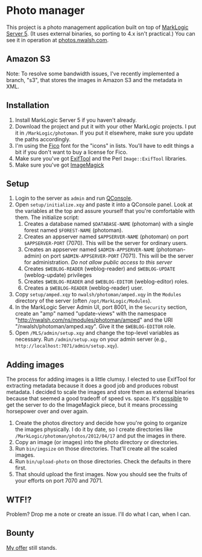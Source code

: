 # Photo manager

This project is a photo management application built on top of
[MarkLogic Server 5](http://www.marklogic.com/product/marklogic-server.html).
(It uses external binaries, so porting to 4.x isn't practical.)
You can see it in operation at
[photos.nwalsh.com](http://photos.nwalsh.com/).

## Amazon S3

Note: To resolve some bandwidth issues, I've recently implemented a branch,
"s3", that stores the images in Amazon S3 and the metadata in XML.

## Installation

1. Install MarkLogic Server 5 if you haven't already.
1. Download the project and put it with your other MarkLogic projects. I put
   it in `/MarkLogic/photoman`. If you put it elsewhere, make sure you update
   the paths accordingly.
2. I'm using the [Fico](http://fico.lensco.be) font for the "icons" in lists.
   You'll have to edit things a bit if you don't want to buy a license for
   Fico.
3. Make sure you've got [ExifTool](http://en.wikipedia.org/wiki/ExifTool) and
   the Perl `Image::ExifTool` libraries.
4. Make sure you've got [ImageMagick](http://en.wikipedia.org/wiki/ImageMagick)

## Setup

1. Login to the server as `admin` and run [QConsole](http://localhost:8000/qconsole/).
2. Open `setup/initialize.xqy` and paste it into a QConsole panel. Look at the
   variables at the top and assure yourself that you're comfortable with them.
   The initialize script:
   1. Creates a database named `$DATABASE-NAME` (photoman) with a single
      forest named `$FOREST-NAME` (photoman).
   2. Creates an appserver named `$APPSERVER-NAME` (photoman) on port
      `$APPSERVER-PORT` (7070). This will be the server for ordinary users.
   3. Creates an appserver named `$ADMIN-APPSERVER-NAME` (photoman-admin) on port
      `$ADMIN-APPSERVER-PORT` (7071). This will be the server for administration.
      *Do not allow public access to this server*
   4. Creates `$WEBLOG-READER` (weblog-reader) and `$WEBLOG-UPDATE` (weblog-update) privileges
   5. Creates `$WEBLOG-READER` and `$WEBLOG-EDITOR` (weblog-editor) roles.
   5. Creates a `$WEBLOG-READER` (weblog-reader) user.
3. Copy `setup/amped.xqy` to `nwalsh/photoman/amped.xqy` in the `Modules` directory
   of the server (often `/opt/MarkLogic/Modules`).
4. In the MarkLogic Server Admin UI, port 8001, in the `Security` section,
   create an "amp" named "update-views" with the namespace
   "http://nwalsh.com/ns/modules/photoman/amped" and the URI
   "/nwalsh/photoman/amped.xqy". Give it the `$WEBLOG-EDITOR` role.
5. Open `/MLS/admin/setup.xqy` and change the top-level variables as necessary.
   Run `/admin/setup.xqy` on your admin server (e.g., `http://localhost:7071/admin/setup.xqy`).

## Adding images

The process for adding images is a little clumsy. I elected to use
ExifTool for extracting metadata because it does a good job and
produces robust metadata. I decided to scale the images and store them
as external binaries because that seemed a good tradeoff of speed vs.
space. It's
[possible](http://blog.davidcassel.net/2012/01/sneak-peak-imagemagick-in-marklogic/)
to get the server to do the ImageMagick piece, but it means processing
horsepower over and over again.

1. Create the photos directory and decide how you're
   going to organize the images physically. I do it by date, so I create directories
   like `/MarkLogic/photoman/photos/2012/04/17` and put the images in there.
2. Copy an image (or images) into the photo directory or directories.
3. Run `bin/imgsize` on those directories. That'll create all the scaled images.
4. Run `bin/upload-photo` on those directories. Check the defaults in there first.
5. That should upload the first images. Now you should see the fruits of your
   efforts on port 7070 and 7071.

## WTF!?

Problem? Drop me a note or create an issue. I'll do what I can, when I can.

## Bounty

[My offer](https://twitter.com/#!/ndw/status/182284997493919744) still stands.


